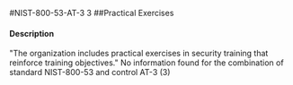 #NIST-800-53-AT-3 3
##Practical Exercises
#### Description
"The organization includes practical exercises in security training that reinforce training objectives."
No information found for the combination of standard NIST-800-53 and control AT-3 (3)
